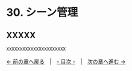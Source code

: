 ﻿# 30. シーン管理

## XXXXX

```cpp
XXXXXXXXXXXXXXXXXXXXXX
```

[← 前の章へ戻る](Screen-capture.md)　|　[- 目次 -](Index.md)　|　[次の章へ進む →](Release.md)